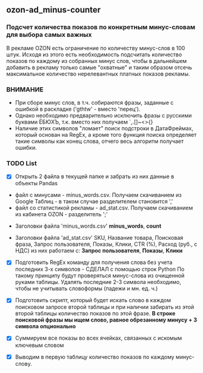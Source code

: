 ## ozon-ad_minus-counter
### Подсчет количества показов по конкретным минус-словам для выбора самых важных
В рекламе OZON есть ограничение по количеству минус-слов в 100 штук. Исходя из этого есть необходимость подсчитать количество показов по каждому из собранных минус слов, чтобы в дальнейшем добавить в рекламу только самые "охватные" и таким образом отсечь максимальное количество нерелевантных платных показов рекламы.

### ВНИМАНИЕ
- При сборе минус слов, в т.ч. собираются фразы, заданные с ошибкой в раскладке ('gthtw' - вместо 'перец').
- Однако необходимо предварительно исключить фразы с русскими буквами ЁБЮХЪ, т.к. вместо них получаем `,.[]~<>{}
- Наличие этих символов "ломает" поиск подстроки в ДатаФреймах, который основан на RegEx, а кроме того функция поиска
определяет такие символы как конец слова, отчего весь алгоритм получает ошибки.

### TODO List
- [x] Открыть 2 файла в текущей папке и забрать из них данные в объекты Pandas
* файл с минусами - minus_words.csv. Получаем скачиванием из Google Таблиц - в таком случае разделителем становится ','
* файл со статистикой рекламы - ad_stat.csv. Получаем скачиванием из кабинета OZON - разделитель ';'

- Заголовки файла 'minus_words.csv'
__minus_words__, __count__

- Заголовки файла 'ad_stat.csv'
SKU, Название товара, Поисковая фраза, Запрос пользователя, Показы, Клики, CTR (%), Расход (руб., с НДС)
из них работаем с:
__Запрос пользователя__, __Показы__, __Клики__


- [x] Подготовить RegEx команду для получения слова без учета последних 3-х символов - СДЕЛАЛ с помощью строк Python
По такому принципу будут проверяться минус-слова из очищенной руками таблицы. Удалять последние 2-3 символа необходимо,
чтобы не учитывать словоформы (падежи и мн. ед. ч.)

- [x] Подготовить скрипт, который будет искать слово в каждом поисковом запросе второй таблицы и при наличии забирать
из этой второй таблицы количество показов по этой фразе.
__В строке поисковой фразы мы ищем слово, равное обрезанному минусу + 3 символа опционально__

- [x] Суммируем все показы во всех ячейках, связанных с искомым ключевым словом

- [x] Выводим в первую таблицу количество показов по каждому минус-слову.
